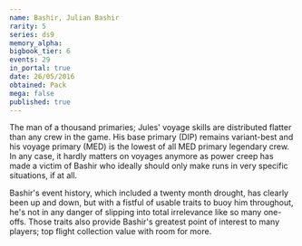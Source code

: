 ```yaml
---
name: Bashir, Julian Bashir
rarity: 5
series: ds9
memory_alpha:
bigbook_tier: 6
events: 29
in_portal: true
date: 26/05/2016
obtained: Pack
mega: false
published: true
---
```


The man of a thousand primaries; Jules' voyage skills are distributed flatter than any crew in the game. His base primary (DIP) remains variant-best and his voyage primary (MED) is the lowest of all MED primary legendary crew. In any case, it hardly matters on voyages anymore as power creep has made a victim of Bashir who ideally should only make runs in very specific situations, if at all.

Bashir's event history, which included a twenty month drought, has clearly been up and down, but with a fistful of usable traits to buoy him throughout, he's not in any danger of slipping into total irrelevance like so many one-offs. Those traits also provide Bashir's greatest point of interest to many players; top flight collection value with room for more.
